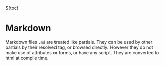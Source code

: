 ${toc}

# Markdown

Markdown files `.md` are treated like partials.  They can be used by other partials by their resolved tag, or browsed directly.  However they do not make use of attributes or forms, or have any script.  They are converted to html at compile time.
